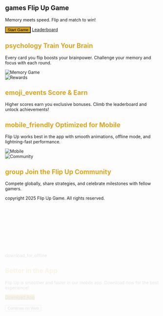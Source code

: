 <!DOCTYPE html>
<html lang="en">
<head>
  <meta charset="UTF-8" />
  <meta name="viewport" content="width=device-width, initial-scale=1.0"/>
  <title>Flip Up Game</title>

  <!-- Tailwind CSS -->
  <link href="https://cdn.jsdelivr.net/npm/tailwindcss@2.2.19/dist/tailwind.min.css" rel="stylesheet">
  <!-- Material Icons -->
  <link href="https://fonts.googleapis.com/icon?family=Material+Icons" rel="stylesheet">
  <!-- AOS (Animate On Scroll) -->
  <link href="https://cdn.jsdelivr.net/npm/aos@2.3.4/dist/aos.css" rel="stylesheet">

  <style>
    .goldenrod { color: goldenrod; }
    .bg-goldenrod { background-color: goldenrod; }
    .border-goldenrod { border-color: goldenrod; }

    /* Modal slide-in */
    .slide-in {
      animation: slideIn 0.5s ease-out forwards;
    }

    @keyframes slideIn {
      from {
        transform: translateY(100%);
        opacity: 0;
      }
      to {
        transform: translateY(0);
        opacity: 1;
      }
    }
  </style>
</head>
<body class="bg-white font-sans text-gray-800">

  <!-- Hero Section -->
  <section class="relative h-screen bg-cover bg-center text-white" style="background-image: url('https://i.ibb.co/mCGxpQtD/FB-IMG-17369745733970614.jpg');">
    <div class="absolute inset-0 bg-black bg-opacity-60"></div>
    <div class="relative z-10 flex flex-col items-center justify-center h-full text-center px-4">
      <h1 class="text-5xl font-bold mb-4">
        <span class="material-icons text-6xl text-goldenrod align-middle">games</span>
        Flip Up Game
      </h1>
      <p class="text-xl mb-6 text-goldenrod">Memory meets speed. Flip and match to win!</p>
      <div class="flex gap-4">
        <button onclick="toggleModal()" class="bg-goldenrod text-white px-6 py-3 rounded-lg text-lg font-semibold shadow-md hover:opacity-90 transition">
          Start Game
        </button>
        <a href="#" class="border-2 border-white text-white px-6 py-3 rounded-lg text-lg hover:bg-white hover:text-goldenrod transition">
          Leaderboard
        </a>
      </div>
    </div>
  </section>

  <!-- Section 1 - Train Your Brain -->
  <section class="py-20 px-6 md:px-16 bg-white">
    <div class="flex flex-col md:flex-row items-center gap-10">
      <div class="md:w-1/2">
        <h2 class="text-3xl font-bold goldenrod mb-4">
          <span class="material-icons align-middle">psychology</span>
          Train Your Brain
        </h2>
        <p class="text-lg">Every card you flip boosts your brainpower. Challenge your memory and focus with each round.</p>
      </div>
      <img
        data-aos="fade-right"
        data-aos-duration="800"
        src="https://i.ibb.co/YxyL6GC/2024-12-31-12-45-37-6-w-400px-w-650px.jpg"
        alt="Memory Game"
        class="md:w-1/2 rounded shadow-lg"
      />
    </div>
  </section>

  <!-- Section 2 - Score & Earn -->
  <section class="py-20 px-6 md:px-16 bg-gray-50">
    <div class="flex flex-col-reverse md:flex-row items-center gap-10">
      <img
        data-aos="fade-right"
        data-aos-duration="800"
        src="https://i.ibb.co/2PQP1T5/iPhoneX.png"
        alt="Rewards"
        class="md:w-1/2 rounded shadow-lg"
      />
      <div class="md:w-1/2">
        <h2 class="text-3xl font-bold goldenrod mb-4">
          <span class="material-icons align-middle">emoji_events</span>
          Score & Earn
        </h2>
        <p class="text-lg">Higher scores earn you exclusive bonuses. Climb the leaderboard and unlock achievements!</p>
      </div>
    </div>
  </section>

  <!-- Section 3 - Optimized for Mobile -->
  <section class="py-20 px-6 md:px-16 bg-white">
    <div class="flex flex-col md:flex-row items-center gap-10">
      <div class="md:w-1/2">
        <h2 class="text-3xl font-bold goldenrod mb-4">
          <span class="material-icons align-middle">mobile_friendly</span>
          Optimized for Mobile
        </h2>
        <p class="text-lg">Flip Up works best in the app with smooth animations, offline mode, and lightning-fast performance.</p>
      </div>
      <img
        data-aos="fade-right"
        data-aos-duration="800"
        src="https://i.ibb.co/fS12Ctj/api.png"
        alt="Mobile"
        class="md:w-1/2 rounded shadow-lg"
      />
    </div>
  </section>

  <!-- Section 4 - Community -->
  <section class="py-20 px-6 md:px-16 bg-gray-50">
    <div class="flex flex-col-reverse md:flex-row items-center gap-10">
      <img
        data-aos="fade-right"
        data-aos-duration="800"
        src="https://i.ibb.co/VYfDzJjc/5f09e572b2481afafa89d7b917868b7a.png"
        alt="Community"
        class="md:w-1/2 rounded shadow-lg"
      />
      <div class="md:w-1/2">
        <h2 class="text-3xl font-bold goldenrod mb-4">
          <span class="material-icons align-middle">group</span>
          Join the Flip Up Community
        </h2>
        <p class="text-lg">Compete globally, share strategies, and celebrate milestones with fellow gamers.</p>
      </div>
    </div>
  </section>

  <!-- Footer -->
  <footer class="py-10 text-center text-sm text-gray-500">
    <span class="material-icons align-middle">copyright</span>
    2025 Flip Up Game. All rights reserved.
  </footer>

  <!-- Modal -->
  <div id="appModal" class="fixed inset-0 bg-black bg-opacity-50 hidden items-center justify-center z-50">
    <div class="bg-white rounded-lg p-6 max-w-md w-full text-center slide-in">
      <span class="material-icons text-goldenrod text-5xl mb-4">download_for_offline</span>
      <h2 class="text-2xl font-bold goldenrod mb-2">Better in the App</h2>
      <p class="mb-4">Flip Up is smoother and faster in our mobile app. Download now for the best experience!</p>
      <a href="https://upload.app/download/massive-win/massive.win/45e2bda5ff1ca3896fc3cc0bd4625f33f558ab3eb5350131758c50871c013652" class="bg-goldenrod text-white px-6 py-2 rounded-lg font-semibold hover:opacity-90 transition">Download App</a>
      <br/><br/>
      <button onclick="toggleModal()" class="text-sm text-gray-500 hover:underline">Continue on Web</button>
    </div>
  </div>

  <!-- Scripts -->
  <script src="https://cdn.jsdelivr.net/npm/aos@2.3.4/dist/aos.js"></script>
  <script>
    AOS.init({ duration: 1000, once: true });

    function toggleModal() {
      const modal = document.getElementById('appModal');
      modal.classList.toggle('hidden');
      modal.classList.toggle('flex');
    }
  </script>
</body>
</html>
